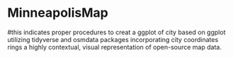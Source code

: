 # MinneapolisMap

#this indicates proper procedures to creat a ggplot of city based on ggplot utilizing tidyverse and osmdata packages
incorporating city coordinates rings a highly contextual, visual representation of open-source map data.
